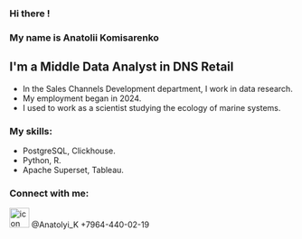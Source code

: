 ### Hi there !

### My name is Anatolii Komisarenko

## I'm a Middle Data Analyst in DNS Retail

* In the Sales Channels Development department, I work in data research.
* My employment began in 2024.
* I used to work as a scientist studying the ecology of marine systems.

### My skills:

* PostgreSQL, Clickhouse.
* Python, R.
* Apache Superset, Tableau.

### Connect with me:
<image src="https://cdn-icons-png.flaticon.com/128/152/152827.png" alt="icon" width="35" height="35">
@Anatolyi_K
+7964-440-02-19
